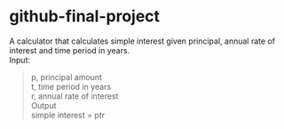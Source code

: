 # github-final-project

A calculator that calculates simple interest given principal, annual rate of interest and time period in years. <br>
Input:<br>
>   p, principal amount<br>
>   t, time period in years<br>
>   r, annual rate of interest<br>
Output<br>
>   simple interest = p*t*r
